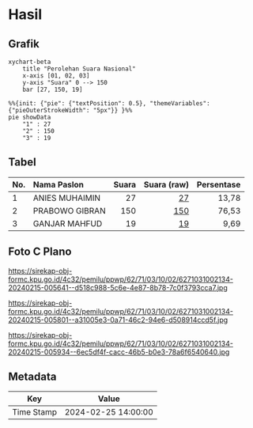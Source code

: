 # Hasil

## Grafik

```mermaid
xychart-beta
    title "Perolehan Suara Nasional"
    x-axis [01, 02, 03]
    y-axis "Suara" 0 --> 150
    bar [27, 150, 19]
```

```mermaid
%%{init: {"pie": {"textPosition": 0.5}, "themeVariables": {"pieOuterStrokeWidth": "5px"}} }%%
pie showData
    "1" : 27
    "2" : 150
    "3" : 19
```

## Tabel

| No. | Nama Paslon    | Suara | Suara (raw) | Persentase |
|:--- |:-------------- | -----:| -----------:| ----------:|
| 1   | ANIES MUHAIMIN | 27    | [27][p-1]   | 13,78      |
| 2   | PRABOWO GIBRAN | 150   | [150][p-2]  | 76,53      |
| 3   | GANJAR MAHFUD  | 19    | [19][p-3]   | 9,69       |


[p-1]: https://github.com/gigit-pemilu/pemilu-2024/blob/main/pilpres/hitung-suara/sub/62-kalimantan-tengah/sub/71-kota-palangkaraya/sub/03-jekan-raya/sub/1002-menteng/sub/134-tps/sub/paslon-1.txt
[p-2]: https://github.com/gigit-pemilu/pemilu-2024/blob/main/pilpres/hitung-suara/sub/62-kalimantan-tengah/sub/71-kota-palangkaraya/sub/03-jekan-raya/sub/1002-menteng/sub/134-tps/sub/paslon-2.txt
[p-3]: https://github.com/gigit-pemilu/pemilu-2024/blob/main/pilpres/hitung-suara/sub/62-kalimantan-tengah/sub/71-kota-palangkaraya/sub/03-jekan-raya/sub/1002-menteng/sub/134-tps/sub/paslon-3.txt

## Foto C Plano

https://sirekap-obj-formc.kpu.go.id/4c32/pemilu/ppwp/62/71/03/10/02/6271031002134-20240215-005641--d518c988-5c6e-4e87-8b78-7c0f3793cca7.jpg

https://sirekap-obj-formc.kpu.go.id/4c32/pemilu/ppwp/62/71/03/10/02/6271031002134-20240215-005801--a31005e3-0a71-46c2-94e6-d508914ccd5f.jpg

https://sirekap-obj-formc.kpu.go.id/4c32/pemilu/ppwp/62/71/03/10/02/6271031002134-20240215-005934--6ec5df4f-cacc-46b5-b0e3-78a6f6540640.jpg


## Metadata

| Key        | Value               |
| ---------- | ------------------- |
| Time Stamp | 2024-02-25 14:00:00 |



